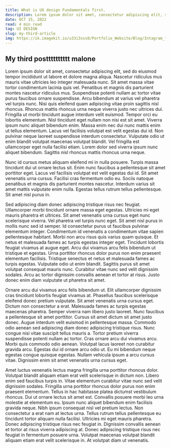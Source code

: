 ```yaml
---
title: What is UX design Fundamentals first.
description: Lorem ipsum dolor sit amet, consectetur adipiscing elit, sed do eiusmod tempor incididunt ut labore et dolore magna aliqua. Semper eget duis at tellus at. Rhoncus mattis rhoncus urna neque viverra justo nec. Sed lectus vestibulum mattis ullamcorper velit sed ullamcorper
date: OCT 15, 2022
read: 4 min read
tag: UI DESIGN 
slug: my-third-article
img: https://ik.imagekit.io/u33i3sss0/Portfolio_Website/Blog/Intagram_front_post_1___6_e9mwmpe0L.png?ik-sdk-version=javascript-1.4.3&updatedAt=1665689388260
---
```


## My third postttttttttt malone

Lorem ipsum dolor sit amet, consectetur adipiscing elit, sed do eiusmod tempor incididunt ut labore et dolore magna aliqua. Nascetur ridiculus mus mauris vitae ultricies leo integer malesuada nunc. Sit amet massa vitae tortor condimentum lacinia quis vel. Penatibus et magnis dis parturient montes nascetur ridiculus mus. Suspendisse potenti nullam ac tortor vitae purus faucibus ornare suspendisse. Arcu bibendum at varius vel pharetra vel turpis nunc. Nisi quis eleifend quam adipiscing vitae proin sagittis nisl rhoncus. Rhoncus mattis rhoncus urna neque viverra justo nec ultrices dui. Fringilla ut morbi tincidunt augue interdum velit euismod. Tempor orci eu lobortis elementum. Nisl tincidunt eget nullam non nisi est sit amet. Viverra ipsum nunc aliquet bibendum enim. Massa enim nec dui nunc mattis enim ut tellus elementum. Lacus vel facilisis volutpat est velit egestas dui id. Non pulvinar neque laoreet suspendisse interdum consectetur. Vulputate odio ut enim blandit volutpat maecenas volutpat blandit. Vel fringilla est ullamcorper eget nulla facilisi etiam. Lorem dolor sed viverra ipsum nunc aliquet bibendum. Sagittis nisl rhoncus mattis rhoncus urna neque.

Nunc id cursus metus aliquam eleifend mi in nulla posuere. Turpis massa tincidunt dui ut ornare lectus sit. Enim nunc faucibus a pellentesque sit amet porttitor eget. Lacus vel facilisis volutpat est velit egestas dui id. Sit amet venenatis urna cursus. Facilisi cras fermentum odio eu. Sociis natoque penatibus et magnis dis parturient montes nascetur. Interdum varius sit amet mattis vulputate enim nulla. Egestas tellus rutrum tellus pellentesque. Sit amet nisl purus in.

Sed adipiscing diam donec adipiscing tristique risus nec feugiat. Ullamcorper morbi tincidunt ornare massa eget egestas. Ultricies mi eget mauris pharetra et ultrices. Sit amet venenatis urna cursus eget nunc scelerisque viverra. Vel pharetra vel turpis nunc eget. Sit amet nisl purus in mollis nunc sed id semper. Id consectetur purus ut faucibus pulvinar elementum integer. Condimentum id venenatis a condimentum vitae sapien pellentesque habitant. Morbi non arcu risus quis varius quam quisque. Et netus et malesuada fames ac turpis egestas integer eget. Tincidunt lobortis feugiat vivamus at augue eget. Arcu dui vivamus arcu felis bibendum ut tristique et egestas. Urna porttitor rhoncus dolor purus non enim praesent elementum facilisis. Tristique senectus et netus et malesuada fames ac turpis egestas. Vulputate odio ut enim blandit. Sagittis purus sit amet volutpat consequat mauris nunc. Curabitur vitae nunc sed velit dignissim sodales. Arcu ac tortor dignissim convallis aenean et tortor at risus. Justo donec enim diam vulputate ut pharetra sit amet.

Ornare arcu dui vivamus arcu felis bibendum ut. Elit ullamcorper dignissim cras tincidunt lobortis feugiat vivamus at. Phasellus faucibus scelerisque eleifend donec pretium vulputate. Sit amet venenatis urna cursus eget. Dictum non consectetur a erat. Malesuada fames ac turpis egestas maecenas pharetra. Semper viverra nam libero justo laoreet. Nunc faucibus a pellentesque sit amet porttitor. Cursus sit amet dictum sit amet justo donec. Augue interdum velit euismod in pellentesque massa. Commodo odio aenean sed adipiscing diam donec adipiscing tristique risus. Nunc congue nisi vitae suscipit tellus mauris a. Tortor pretium viverra suspendisse potenti nullam ac tortor. Cras ornare arcu dui vivamus arcu. Morbi quis commodo odio aenean. Volutpat lacus laoreet non curabitur gravida arcu. Egestas dui id ornare arcu odio ut. Eu mi bibendum neque egestas congue quisque egestas. Nullam vehicula ipsum a arcu cursus vitae. Dignissim enim sit amet venenatis urna cursus eget.

Amet luctus venenatis lectus magna fringilla urna porttitor rhoncus dolor. Volutpat blandit aliquam etiam erat velit scelerisque in dictum non. Libero enim sed faucibus turpis in. Vitae elementum curabitur vitae nunc sed velit dignissim sodales. Fringilla urna porttitor rhoncus dolor purus non enim praesent elementum. Tellus in hac habitasse platea dictumst vestibulum rhoncus. Dui ut ornare lectus sit amet est. Convallis posuere morbi leo urna molestie at elementum eu. Ipsum nunc aliquet bibendum enim facilisis gravida neque. Nibh ipsum consequat nisl vel pretium lectus. Non consectetur a erat nam at lectus urna. Tellus rutrum tellus pellentesque eu tincidunt tortor aliquam nulla facilisi. Ultricies mi eget mauris pharetra. Donec adipiscing tristique risus nec feugiat in. Dignissim convallis aenean et tortor at risus viverra adipiscing at. Donec adipiscing tristique risus nec feugiat in fermentum posuere urna. Volutpat maecenas volutpat blandit aliquam etiam erat velit scelerisque in. At volutpat diam ut venenatis.